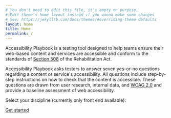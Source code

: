 ```yaml
---
# You don't need to edit this file, it's empty on purpose.
# Edit theme's home layout instead if you wanna make some changes
# See: https://jekyllrb.com/docs/themes/#overriding-theme-defaults
layout: home
title: Home
permalink: /
---
```


Accessibility Playbook is a testing tool designed to help teams ensure their web-based content and services are accessible and conform to the standards of [Section 508](https://www.section508.gov/) of the Rehabilitation Act.

Accessibility Playbook asks testers to answer seven yes-or-no questions regarding a content or service's accessibility. All questions include step-by-step instructions on how to check that the content is accessible. These questions are drawn from user research, internal data, and [WCAG 2.0](https://www.w3.org/TR/WCAG20/) and provide a baseline assessment of web accessibility.

Select your discipline (currently only front end available):

<a class="usa-button" href="{{ site.baseurl }}/keyboard-access/">Get started</a>